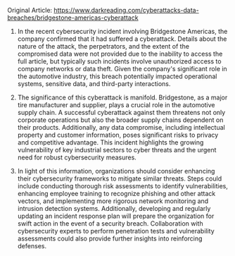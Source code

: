 Original Article: https://www.darkreading.com/cyberattacks-data-breaches/bridgestone-americas-cyberattack

1) In the recent cybersecurity incident involving Bridgestone Americas, the company confirmed that it had suffered a cyberattack. Details about the nature of the attack, the perpetrators, and the extent of the compromised data were not provided due to the inability to access the full article, but typically such incidents involve unauthorized access to company networks or data theft. Given the company's significant role in the automotive industry, this breach potentially impacted operational systems, sensitive data, and third-party interactions.

2) The significance of this cyberattack is manifold. Bridgestone, as a major tire manufacturer and supplier, plays a crucial role in the automotive supply chain. A successful cyberattack against them threatens not only corporate operations but also the broader supply chains dependent on their products. Additionally, any data compromise, including intellectual property and customer information, poses significant risks to privacy and competitive advantage. This incident highlights the growing vulnerability of key industrial sectors to cyber threats and the urgent need for robust cybersecurity measures.

3) In light of this information, organizations should consider enhancing their cybersecurity frameworks to mitigate similar threats. Steps could include conducting thorough risk assessments to identify vulnerabilities, enhancing employee training to recognize phishing and other attack vectors, and implementing more rigorous network monitoring and intrusion detection systems. Additionally, developing and regularly updating an incident response plan will prepare the organization for swift action in the event of a security breach. Collaboration with cybersecurity experts to perform penetration tests and vulnerability assessments could also provide further insights into reinforcing defenses.